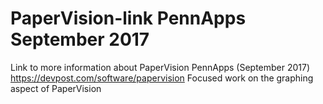 # PaperVision-link PennApps September 2017
Link to more information about PaperVision PennApps (September 2017)
https://devpost.com/software/papervision
Focused work on the graphing aspect of PaperVision
